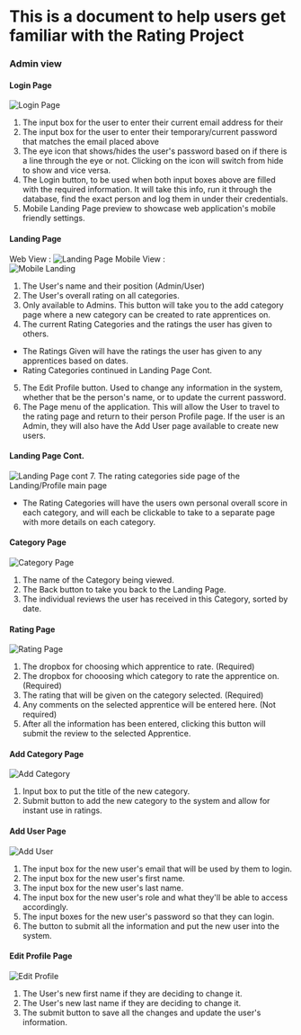 # This is a document to help users get familiar with the Rating Project 

### Admin view

#### Login Page
![Login Page](https://github.com/Eli017/rating-project/blob/master/Documentation/Images/Login%20page.png)
1. The input box for the user to enter their current email address for their
2. The input box for the user to enter their temporary/current password that matches the email placed above
3. The eye icon that shows/hides the user's password based on if there is a line through the eye or not. Clicking on the icon will switch from hide to show and vice versa.
4. The Login button, to be used when both input boxes above are filled with the required information. It will take this info, run it through the database, find the exact person and log them in under their credentials.
5. Mobile Landing Page preview to showcase web application's mobile friendly settings.

#### Landing Page
Web View :
![Landing Page](https://github.com/Eli017/rating-project/blob/master/Documentation/Images/Landing%20page%20-%20admin.png)
Mobile View : \
![Mobile Landing](https://github.com/Eli017/rating-project/blob/master/Documentation/Images/Mobile%20landing%20page%20-%20admin.png)
1. The User's name and their position (Admin/User)
2. The User's overall rating on all categories.
3. Only available to Admins. This button will take you to the add category page where a new category can be created to rate apprentices on.
4. The current Rating Categories and the ratings the user has given to others.
  - The Ratings Given will have the ratings the user has given to any apprentices based on dates.
  - Rating Categories continued in Landing Page Cont.
5. The Edit Profile button. Used to change any information in the system, whether that be the person's name, or to update the current password.
6. The Page menu of the application. This will allow the User to travel to the rating page and return to their person Profile page. If the user is an Admin, they will also have the Add User page available to create new users.

#### Landing Page Cont.
![Landing Page cont](https://github.com/Eli017/rating-project/blob/master/Documentation/Images/Landing%20page%20categories%20-%20admin.png)
7. The rating categories side page of the Landing/Profile main page
- The Rating Categories will have the users own personal overall score in each category, and will each be clickable to take to a separate page with more details on each category.

#### Category Page
![Category Page](https://github.com/Eli017/rating-project/blob/master/Documentation/Images/Category%20page.png)
1. The name of the Category being viewed.
2. The Back button to take you back to the Landing Page.
3. The individual reviews the user has received in this Category, sorted by date.

#### Rating Page
![Rating Page](https://github.com/Eli017/rating-project/blob/master/Documentation/Images/Rating%20page.png)
1. The dropbox for choosing which apprentice to rate. (Required)
2. The dropbox for chooosing which category to rate the apprentice on. (Required)
3. The rating that will be given on the category selected. (Required)
4. Any comments on the selected apprentice will be entered here. (Not required)
5. After all the information has been entered, clicking this button will submit the review to the selected Apprentice.

#### Add Category Page
![Add Category](https://github.com/Eli017/rating-project/blob/master/Documentation/Images/Add%20category%20page.png)
1. Input box to put the title of the new category.
2. Submit button to add the new category to the system and allow for instant use in ratings.

#### Add User Page
![Add User](https://github.com/Eli017/rating-project/blob/master/Documentation/Images/Add%20user%20page.png)
1. The input box for the new user's email that will be used by them to login.
2. The input box for the new user's first name.
3. The input box for the new user's last name.
4. The input box for the new user's role and what they'll be able to access accordingly.
5. The input boxes for the new user's password so that they can login.
6. The button to submit all the information and put the new user into the system.

#### Edit Profile Page
![Edit Profile](https://github.com/Eli017/rating-project/blob/master/Documentation/Images/Edit%20profile.png)
1. The User's new first name if they are deciding to change it.
2. The User's new last name if they are deciding to change it.
3. The submit button to save all the changes and update the user's information.
